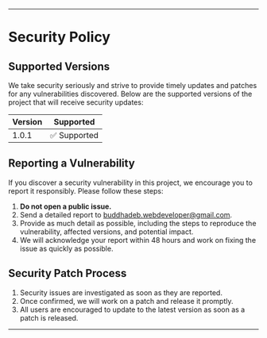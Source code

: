 
---

# **Security Policy**

## Supported Versions

We take security seriously and strive to provide timely updates and patches for any vulnerabilities discovered. Below are the supported versions of the project that will receive security updates:

| Version   | Supported          |
| --------- | ------------------ |
| 1.0.1     | ✅ Supported        |

## Reporting a Vulnerability

If you discover a security vulnerability in this project, we encourage you to report it responsibly. Please follow these steps:

1. **Do not open a public issue.**
2. Send a detailed report to [buddhadeb.webdeveloper@gmail.com](mailto:buddhadeb.webdeveloper@gmail.com).
3. Provide as much detail as possible, including the steps to reproduce the vulnerability, affected versions, and potential impact.
4. We will acknowledge your report within 48 hours and work on fixing the issue as quickly as possible.

## Security Patch Process

1. Security issues are investigated as soon as they are reported.
2. Once confirmed, we will work on a patch and release it promptly.
3. All users are encouraged to update to the latest version as soon as a patch is released.

---
